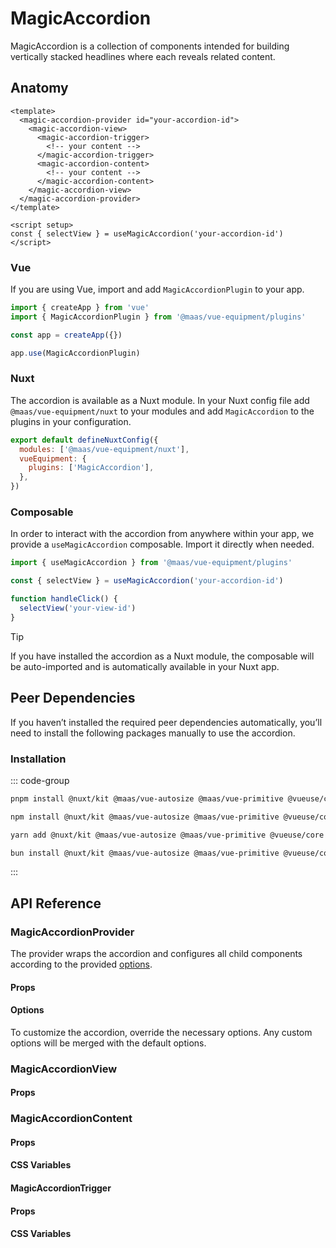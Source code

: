 # MagicAccordion

MagicAccordion is a collection of components intended for building vertically stacked headlines where each reveals related content.

<component-preview src="./demo/DefaultDemo.vue"/>

<!--@include: @/apps/docs/src/content/snippets/overview.md-->

## Anatomy

```vue
<template>
  <magic-accordion-provider id="your-accordion-id">
    <magic-accordion-view>
      <magic-accordion-trigger>
        <!-- your content -->
      </magic-accordion-trigger>
      <magic-accordion-content>
        <!-- your content -->
      </magic-accordion-content>
    </magic-accordion-view>
  </magic-accordion-provider>
</template>

<script setup>
const { selectView } = useMagicAccordion('your-accordion-id')
</script>
```

<!--@include: @/apps/docs/src/content/snippets/installation.md-->

### Vue

If you are using Vue, import and add `MagicAccordionPlugin` to your app.

```js
import { createApp } from 'vue'
import { MagicAccordionPlugin } from '@maas/vue-equipment/plugins'

const app = createApp({})

app.use(MagicAccordionPlugin)
```

### Nuxt

The accordion is available as a Nuxt module. In your Nuxt config file add `@maas/vue-equipment/nuxt` to your modules and add `MagicAccordion` to the plugins in your configuration.

```js
export default defineNuxtConfig({
  modules: ['@maas/vue-equipment/nuxt'],
  vueEquipment: {
    plugins: ['MagicAccordion'],
  },
})
```

### Composable

In order to interact with the accordion from anywhere within your app, we provide a `useMagicAccordion` composable. Import it directly when needed.

```js
import { useMagicAccordion } from '@maas/vue-equipment/plugins'

const { selectView } = useMagicAccordion('your-accordion-id')

function handleClick() {
  selectView('your-view-id')
}
```

> [!TIP]
> If you have installed the accordion as a Nuxt module, the composable will be auto-imported and is automatically available in your Nuxt app.

## Peer Dependencies

If you haven’t installed the required peer dependencies automatically, you’ll need to install the following packages manually to use the accordion.

<ProseTable
  :columns="[
    { label: 'Package'},
  ]"
  :rows="[
    {
      items: [
        {
          label: '[@nuxt/kit](https://www.npmjs.com/package/@nuxt/kit)'
        }
      ]
    },
    {
      items: [
        {
          label: '[@maas/vue-autosize](https://www.npmjs.com/package/@maas/vue-autosize)'
        }
      ]
    },
    {
      items: [
        {
          label: '[@maas/vue-primitive](https://www.npmjs.com/package/@maas/vue-primitive)'
        }
      ]
    },
    {
      items: [
        {
          label: '[@vueuse/core](https://www.npmjs.com/package/@vueuse/core)'
        }
      ]
    },
  ]"
/>

### Installation

::: code-group

```sh [pnpm]
pnpm install @nuxt/kit @maas/vue-autosize @maas/vue-primitive @vueuse/core
```

```sh [npm]
npm install @nuxt/kit @maas/vue-autosize @maas/vue-primitive @vueuse/core
```

```sh [yarn]
yarn add @nuxt/kit @maas/vue-autosize @maas/vue-primitive @vueuse/core
```

```sh [bun]
bun install @nuxt/kit @maas/vue-autosize @maas/vue-primitive @vueuse/core
```

:::

## API Reference

### MagicAccordionProvider

The provider wraps the accordion and configures all child components according to the provided [options](#options).

#### Props

<ProseTable 
  :columns="[
    { label: 'Prop' },
    { label: 'Type' },
    { label: 'Required' }
  ]"
  :rows="[
    {
      items: [
        {
          label: 'id',
          description: 'Providing an id is required. Can either be a string or a ref.'
        },
        {
          label: 'MaybeRef\<string\>',
          escape: true
        },
        {
          label: 'true'
        }
      ]
    },
    {
      items: [
        {
          label: 'asChild',
          description: 'Prevent the component from rendering and pass all functionality to a child element.'
        },
        {
          label: 'boolean'
        },
        {
          label: 'false'
        }
      ]
    },
    {
      items: [
        {
          label: 'options',
          description: 'Refer to the [options table](#options) for details.'
        },
        {
          label: 'MagicAccordionOptions'
        },
        {
          label: 'false'
        }
      ]
    },
  ]"
/>

#### Options

To customize the accordion, override the necessary options. Any custom options will be merged with the default options.

<ProseTable
  :columns="[
    { label: 'Option' },
    { label: 'Type' },
    { label: 'Default' }
  ]"
  :rows="[
    {
      items: [
        { 
          label: 'mode',
          description: 'Set mode to multiple to allow multiple views to be open in parallel.'
        },
        { label: 'AccordionMode',
          description: '\'single\' | \'multiple\''
        },
        { 
          label: 'single'
        }
      ]
    },
    {
      items: [
        { 
          label: 'transition',
          description: 'Override the [transition name](https://vuejs.org/guide/built-ins/transition#named-transitions) of nested `MagicAccordionContent` elements.'
        },
        { 
          label: 'string'
        },
        { 
          label: 'string',
          description: '\'magic-accordion\'',
        }
      ]
    },
    {
      items: [
        {
          label: 'animation.duration',
          description: 'Configure the accordions’s animation duration.'
        },
        {
          label: 'number'
        },
        {
          label: '200'
        }
      ]
    },
    {
      items: [
        {
          label: 'animation.easing',
          description: 'Configure the accordions’s animation easing.'
        },
        {
          label: 'function',
          description: '(t: number) => number'
        },
        {
          label: 'easeOutQuad',
          description: 't * (2 - t)'
        }
      ]
    },
    {
      items: [
        { 
          label: 'disabled',
          description: 'Disable the accordion completely.'
        },
        { 
          label: 'boolean'
        },
        { 
          label: 'false',
        }
      ]
    },
  ]"
/>

### MagicAccordionView

#### Props

<ProseTable 
  :columns="[
    { label: 'Prop' },
    { label: 'Type' },
    { label: 'Required' }
  ]"
  :rows="[
    {
      items: [
        {
          label: 'id',
          description: 'Providing an id is optional. Neccessary for interacting with the view through `useMagicAccordion`.'
        },
        {
          label: 'MaybeRef\<string\>',
          escape: true
        },
        {
          label: 'false'
        }
      ]
    },
    {
      items: [
        {
          label: 'asChild',
          description: 'Prevent the component from rendering and pass all functionality to a child element.'
        },
        {
          label: 'boolean'
        },
        {
          label: 'false'
        }
      ]
    },
    {
      items: [
        {
          label: 'active',
          description: 'Prevent the component from rendering and pass all functionality to a child element.'
        },
        {
          label: 'boolean'
        },
        {
          label: 'false'
        }
      ]
    },
  ]"
/>

### MagicAccordionContent

#### Props

<ProseTable 
  :columns="[
    { label: 'Prop' },
    { label: 'Type' },
    { label: 'Required' }
  ]"
  :rows="[
    {
      items: [
        {
          label: 'asChild',
          description: 'Prevent the inner component inside the `<transition>` from rendering and pass all functionality to a child element.'
        },
        {
          label: 'boolean'
        },
        {
          label: 'false'
        }
      ]
    },
    {
      items: [
        { 
          label: 'transition',
          description: 'Override the [transition name](https://vuejs.org/guide/built-ins/transition#named-transitions).'
        },
        { 
          label: 'string' },
        { 
          label: 'false',
        }
      ]
    },
    {
      items: [
        {
          label: 'animation.duration',
          description: 'Override the component’s animation duration.'
        },
        {
          label: 'number'
        },
        {
          label: 'false'
        }
      ]
    },
    {
      items: [
        {
          label: 'animation.easing',
          description: 'Override the component’s animation easing.'
        },
        {
          label: 'function',
          description: '(t: number) => number'
        },
        {
          label: 'false'
        }
      ]
    },
  ]"
/>

#### CSS Variables

<ProseTable
  :columns="[
    { label: 'Variable' },
    { label: 'Default' },
  ]"
  :rows="[
    {
      items: [
        {
          label: '--magic-accordion-content-clip-path'
        },
        {
          label: 'inset(0)'
        },
      ]
    }
  ]"
/>

#### MagicAccordionTrigger

#### Props

<ProseTable 
  :columns="[
    { label: 'Prop' },
    { label: 'Type' },
    { label: 'Required' }
  ]"
  :rows="[
    {
      items: [
        {
          label: 'asChild',
          description: 'Prevent the component from rendering and pass all functionality to a child element.'
        },
        {
          label: 'boolean'
        },
        {
          label: 'false'
        }
      ]
    },
    {
      items: [
        {
          label: 'disabled',
          description: 'Disable the trigger.'
        },
        {
          label: 'boolean'
        },
        {
          label: 'false'
        }
      ]
    },
    {
      items: [
        {
          label: 'trigger',
          description: 'Override the interactions that activate the trigger.'
        },
        {
          label: 'Interaction[]',
          description: 'Array<\'click\' | \'mouseenter\'>',
        },
        {
          label: 'false'
        }
      ]
    },
  ]"
/>

#### CSS Variables

<ProseTable
  :columns="[
    { label: 'Variable' },
    { label: 'Default' },
  ]"
  :rows="[
    {
      items: [
        {
          label: '--magic-accordion-trigger-cursor-disabled'
        },
        {
          label: 'not-allowed'
        },
      ]
    }
  ]"
/>
